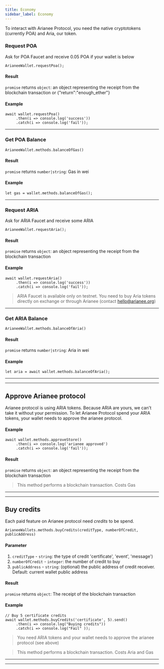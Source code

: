 ```yaml
---
title: Economy
sidebar_label: Economy
---
```


To interact with Arianee Protocol, you need the native cryptotokens (currently POA) and Aria, our token.

### Request POA
Ask for POA Faucet and receive 0.05 POA if your wallet is below
```
ArianeeWallet.requestPoa();
``` 

#### Result
`promise` returns `object`: an object representing the receipt from the blockchain transaction or {"return":"enough_ether"}

#### Example
```
await wallet.requestPoa()
     .then(i => console.log('success'))
     .catch(i => console.log('fail'));
```    
***

### Get POA Balance
```
ArianeeWallet.methods.balanceOfGas()
```
#### Result
`promise` returns `number|string`: Gas in wei

#### Example
```
let gas = wallet.methods.balanceOfGas();
```    

***

### Request ARIA
Ask for ARIA Faucet and receive some ARIA
```
ArianeeWallet.requestAria();
``` 
#### Result
`promise` returns `object`: an object representing the receipt from the blockchain transaction

#### Example
```
await wallet.requestAria()
     .then(i => console.log('success'))
     .catch(i => console.log('fail'));
```     

>ARIA Faucet is available only on testnet. You need to buy Aria tokens directly on exchange or through Arianee (contact hello@arianee.org)

***

### Get ARIA Balance
```
ArianeeWallet.methods.balanceOfAria()
```
#### Result
`promise` returns `number|string`: Aria in wei


#### Example
```
let aria = await wallet.methods.balanceOfAria();
```    




***
***

## Approve Arianee protocol
Arianee protocol is using ARIA tokens.
Because ARIA are yours, we can't take it without your permission.
To let Arianee Protocol spend your ARIA tokens, your wallet needs to approve the arianee protocol.

#### Example
```
await wallet.methods.approveStore()
     .then(i => console.log('arianee approved')
     .catch(i => console.log('fail')); 
``` 
#### Result
`promise` returns `object`: an object representing the receipt from the blockchain transaction

> This method performs a blockchain transaction. Costs  Gas

***
***

## Buy credits
Each paid feature on Arianee protocol need *credits* to be spend.

```
ArianeeWallets.methods.buyCredits(creditType, numberOfCredit, publicAddress)
```

#### Parameter
1. `creditType` - `string`:  the type of credit 'certificate', 'event', 'message') 
2. `numberOfCredit` - `integer`:  the number of credit to buy
3. `publicAddress` - `string`: (optional) the public address of credit receiver. Default: current wallet public address

#### Result
`promise` returns `object`: The receipt of the blockchain transaction


#### Example
```
// Buy 5 certificate credits  
await wallet.methods.buyCredits('certificate', 5).send()   
     .then(i => console.log("Buying credits"))
     .catch(i => console.log("Fail" ));
```

> You need ARIA tokens and your wallet needs to approve the arianee protocol (see above)

> This method performs a blockchain transaction. Costs Aria and Gas
***
***


